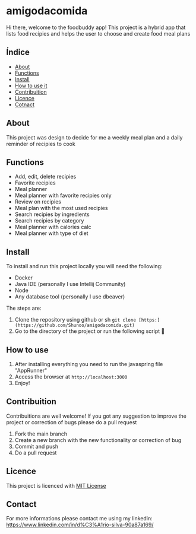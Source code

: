 # amigodacomida

Hi there, welcome to the foodbuddy app! This project is a hybrid app that lists food recipies and helps the user to choose and create food meal plans

## Índice

- [About](#about)
- [Functions](#functions)
- [Install](#install)
- [How to use it](#how-to-use)
- [Contribuition](#contribuition)
- [Licence](#licence)
- [Cotnact](#contact)

## About
This project was design to decide for me a weekly meal plan and a daily reminder of recipies to cook

## Functions
- Add, edit, delete recipies
- Favorite recipies
- Meal planner
- Meal planner with favorite recipies only
- Review on recipies
- Meal plan with the most used recipies
- Search recipies by ingredients
- Search recipies by category
- Meal planner with calories calc
- Meal planner with type of diet

## Install
To install and run this project locally you will need the following:
- Docker
- Java IDE (personally I use Intellij Community)
- Node
- Any database tool (personally I use dbeaver)

The steps are:
1. Clone the repository using github or sh `git clone [https:](https://github.com/Shunoo/amigodacomida.git)`
2. Go to the directory of the project or run the following script 🚧


## How to use

1. After installing everything you need to run the javaspring file "AppRunner"
2. Access the browser at `http://localhost:3000`
3. Enjoy!

## Contribuition
Contribuitions are well welcome! If you got any suggestion to improve the project or correction of bugs please do a pull request

1. Fork the main branch
2. Create a new branch with the new functionality or correction of bug
3. Commit and push
4. Do a pull request

## Licence 

This project is licenced with [MIT License](LICENSE)

## Contact

For more informations please contact me using my linkedin: https://www.linkedin.com/in/d%C3%A1rio-silva-90a87a169/
